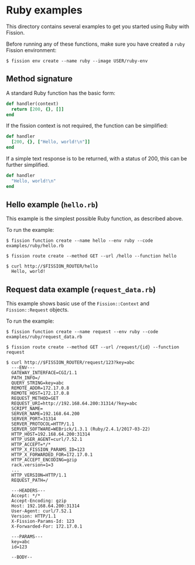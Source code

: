 # Ruby examples

This directory contains several examples to get you started using Ruby
with Fission.

Before running any of these functions, make sure you have created a
`ruby` Fission environment:

```
$ fission env create --name ruby --image USER/ruby-env
```

## Method signature

A standard Ruby function has the basic form:

```ruby
def handler(context)
  return [200, {}, []]
end
```

If the fission context is not required, the function can be simplified:

```ruby
def handler
  [200, {}, ["Hello, world!\n"]]
end
```

If a simple text response is to be returned, with a status of 200, this
can be further simplified.

```ruby
def handler
  "Hello, world!\n"
end
```

## Hello example (`hello.rb`)

This example is the simplest possible Ruby function, as described above.

To run the example:

```
$ fission function create --name hello --env ruby --code examples/ruby/hello.rb

$ fission route create --method GET --url /hello --function hello

$ curl http://$FISSION_ROUTER/hello
  Hello, world!
```

## Request data example (`request_data.rb`)

This example shows basic use of the `Fission::Context` and
`Fission::Request` objects.

To run the example:

```
$ fission function create --name request --env ruby --code examples/ruby/request_data.rb

$ fission route create --method GET --url /request/{id} --function request

$ curl http://$FISSION_ROUTER/request/123?key=abc
  ---ENV---
  GATEWAY_INTERFACE=CGI/1.1
  PATH_INFO=/
  QUERY_STRING=key=abc
  REMOTE_ADDR=172.17.0.8
  REMOTE_HOST=172.17.0.8
  REQUEST_METHOD=GET
  REQUEST_URI=http://192.168.64.200:31314/?key=abc
  SCRIPT_NAME=
  SERVER_NAME=192.168.64.200
  SERVER_PORT=31314
  SERVER_PROTOCOL=HTTP/1.1
  SERVER_SOFTWARE=WEBrick/1.3.1 (Ruby/2.4.1/2017-03-22)
  HTTP_HOST=192.168.64.200:31314
  HTTP_USER_AGENT=curl/7.52.1
  HTTP_ACCEPT=*/*
  HTTP_X_FISSION_PARAMS_ID=123
  HTTP_X_FORWARDED_FOR=172.17.0.1
  HTTP_ACCEPT_ENCODING=gzip
  rack.version=1=3
  ...
  HTTP_VERSION=HTTP/1.1
  REQUEST_PATH=/

  ---HEADERS---
  Accept: */*
  Accept-Encoding: gzip
  Host: 192.168.64.200:31314
  User-Agent: curl/7.52.1
  Version: HTTP/1.1
  X-Fission-Params-Id: 123
  X-Forwarded-For: 172.17.0.1

  ---PARAMS---
  key=abc
  id=123

  --BODY--

```
